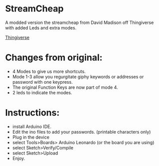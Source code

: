 # StreamCheap
A modded version the streamcheap from David Madison off Thingiverse with added Leds and extra modes.

[Thingiverse](https://www.thingiverse.com/thing:2822140)


# Changes from original:
* 4 Modes to give us more shortcuts.
* Mode 1-3 allow you regurgitate giphy keywords or addresses or password with one keypress.
* The original Function Keys are now part of mode 4.
* 2 leds to indicate the modes.

# Instructions:
  * install Arduino IDE.
  * Edit the ino files to add your passwords. (printable characters only)
  * Plug in the device
  * select Tools>Boards> Arduino Leonardo (or the board you are using)
  * select Sketch>Verify/Compile 
  * select Sketch>Upload
  * Enjoy.


